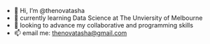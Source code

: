 - 👋 Hi, I’m @thenovatasha
- 👀 currently learning Data Science at The Unviersity of Melbourne
- 💞️ looking to advance my collaborative and programming skills
- 📫 email me: thenovatasha@gmail.com

<!---
thenovatasha/thenovatasha is a ✨ special ✨ repository because its `README.md` (this file) appears on your GitHub profile.
You can click the Preview link to take a look at your changes.
--->
